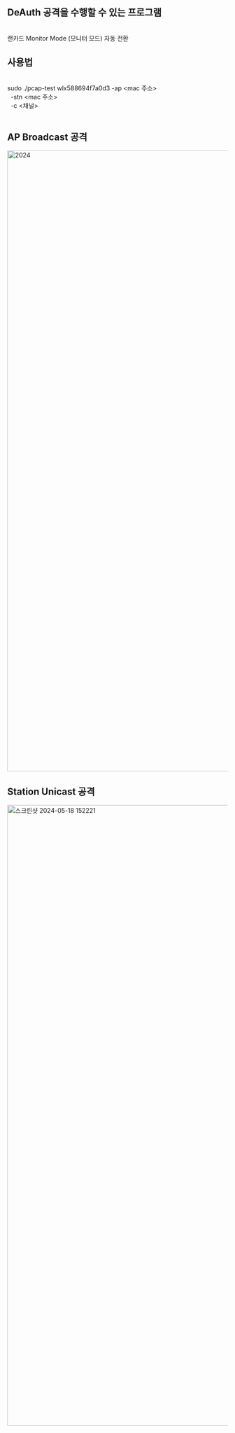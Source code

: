 <h2>DeAuth 공격을 수행할 수 있는 프로그램</h2>
<br>랜카드 Monitor Mode (모니터 모드) 자동 전환

<h2>사용법</h2>
<br>sudo ./pcap-test wlx588694f7a0d3 -ap &lt;mac 주소&gt;
<br>&nbsp;	-stn &lt;mac 주소&gt;
<br>&nbsp;	-c &lt;채널&gt;
<br>
<br>
<h2>AP Broadcast 공격</h2>
<img width="1419" alt="2024" = "" src="https://github.com/sanguSCP/sanguSCP/assets/50989038/ee442eee-b1ff-4a69-a3eb-e1d6102019d2">


<h2>Station Unicast 공격</h2>
<img width="1419" alt="스크린샷 2024-05-18 152221" src="https://github.com/sanguSCP/sanguSCP/assets/50989038/6eb39088-df87-4ce5-89a7-67af79c059d7">
